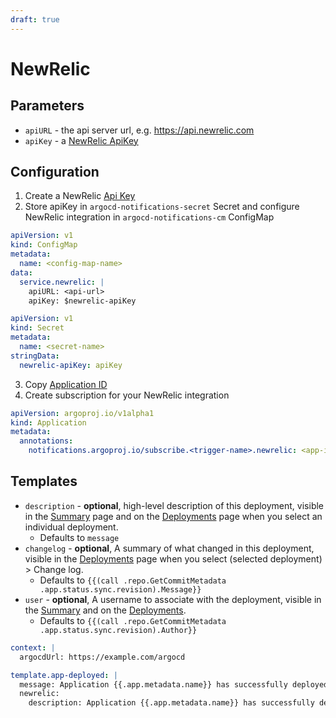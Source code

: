 ```yaml
---
draft: true
---
```


# NewRelic

## Parameters

* `apiURL` - the api server url, e.g. https://api.newrelic.com
* `apiKey` - a [NewRelic ApiKey](https://docs.newrelic.com/docs/apis/rest-api-v2/get-started/introduction-new-relic-rest-api-v2/#api_key)

## Configuration

1. Create a NewRelic [Api Key](https://docs.newrelic.com/docs/apis/intro-apis/new-relic-api-keys/#user-api-key)
2. Store apiKey in `argocd-notifications-secret` Secret and configure NewRelic integration in `argocd-notifications-cm` ConfigMap

```yaml
apiVersion: v1
kind: ConfigMap
metadata:
  name: <config-map-name>
data:
  service.newrelic: |
    apiURL: <api-url>
    apiKey: $newrelic-apiKey
```

```yaml
apiVersion: v1
kind: Secret
metadata:
  name: <secret-name>
stringData:
  newrelic-apiKey: apiKey
```

3. Copy [Application ID](https://docs.newrelic.com/docs/apis/rest-api-v2/get-started/get-app-other-ids-new-relic-one/#apm)
4. Create subscription for your NewRelic integration

```yaml
apiVersion: argoproj.io/v1alpha1
kind: Application
metadata:
  annotations:
    notifications.argoproj.io/subscribe.<trigger-name>.newrelic: <app-id>
```

## Templates

* `description` - __optional__, high-level description of this deployment, visible in the [Summary](https://docs.newrelic.com/docs/apm/applications-menu/monitoring/apm-overview-page) page and on the [Deployments](https://docs.newrelic.com/docs/apm/applications-menu/events/deployments-page) page when you select an individual deployment.
  * Defaults to `message`
* `changelog` - __optional__, A summary of what changed in this deployment, visible in the [Deployments](https://docs.newrelic.com/docs/apm/applications-menu/events/deployments-page) page when you select (selected deployment) > Change log.
  * Defaults to `{{(call .repo.GetCommitMetadata .app.status.sync.revision).Message}}`
* `user` - __optional__, A username to associate with the deployment, visible in the [Summary](https://docs.newrelic.com/docs/apm/applications-menu/events/deployments-page) and on the [Deployments](https://docs.newrelic.com/docs/apm/applications-menu/events/deployments-page).
  * Defaults to `{{(call .repo.GetCommitMetadata .app.status.sync.revision).Author}}`

```yaml
context: |
  argocdUrl: https://example.com/argocd

template.app-deployed: |
  message: Application {{.app.metadata.name}} has successfully deployed.
  newrelic:
    description: Application {{.app.metadata.name}} has successfully deployed
```
